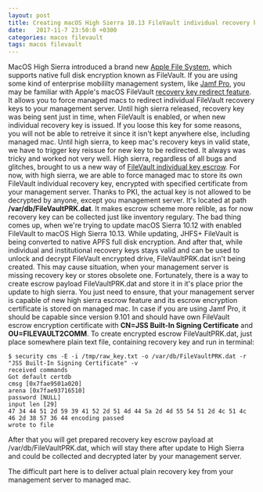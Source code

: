 ```yaml
---
layout: post
title: Creating macOS High Sierra 10.13 FileVault individual recovery key escrow payload /var/db/FileVaultPRK.dat manually
date:   2017-11-7 23:50:0 +0300
categories: macos filevault
tags: macos filevault
---
```


MacOS High Sierra introduced a brand new [Apple File System](https://en.wikipedia.org/wiki/Apple_File_System "Apple File System"), which supports native full disk encryption known as FileVault. If you are using some kind of enterprise mobililty management system, like [Jamf Pro](https://www.jamf.com/products/jamf-pro/), you may be familiar with Apple's macOS FileVault [recovery key redirect feature](https://mosen.github.io/profiledocs/payloads/fv2redirect.html). It allows you to force managed macs to redirect individual FileVault recovery keys to your management server. Until high sierra released, recovery key was being sent just in time, when FileVault is enabled, or when new individual recovery key is issued. If you loose this key for some reasons, you will not be able to retreive it since it isn't kept anywhere else, including managed mac. Until high sierra, to keep mac's recovery keys in valid state, we have to trigger key reissue for new key to be redirected. It always was tricky and worked not very well. High sierra, regardless of all bugs and glitches, brought to us a new way of [FileVault individual key escrow](https://mosen.github.io/profiledocs/payloads/fvescrow.html). For now, with high sierra, we are able to force managed mac to store its own FileVault individual recovery key, encrypted with specified certificate from your management server. Thanks to PKI, the actual key is not allowed to be decrypted by anyone, except you management server. It's located at path **/var/db/FileVaultPRK.dat**. It makes escrow scheme more relible, as for now recovery key can be collected just like inventory regulary. The bad thing comes up, when we're trying to update macOS Sierra 10.12 with enabled FileVault to macOS High Sierra 10.13. While updating, JHFS+ FileVault is being converted to native APFS full disk encryption. And after that, while individual and institutional recovery keys stays valid and can be used to unlock and decrypt FileVault encrypted drive, FileVaultPRK.dat isn't being created. This may cause situation, when your management server is missing recovery key or stores obsolete one. Fortunately, there is a way to create escrow payload FileVaultPRK.dat and store it in it's place prior the update to high sierra. You just need to ensure, that your management server is capable of new high sierra escrow feature and its escrow encryption certificate is stored on managed mac. In case if you are using Jamf Pro, it should be capable since version 9.101 and should have own FileVault escrow encryption certificate with **CN=JSS Built-In Signing Certificate** and **OU=FILEVAULT2COMM**. To create encrypted escrow FileVaultPRK.dat, just place somewhere plain text file, containing recovery key and run in terminal:
```
$ security cms -E -i /tmp/raw_key.txt -o /var/db/FileVaultPRK.dat -r "JSS Built-In Signing Certificate" -v
received commands
Got default certdb
cmsg [0x7fae9501a020]
arena [0x7fae93716510]
password [NULL]
input len [29]
47 34 44 51 2d 59 39 41 52 2d 51 4d 44 5a 2d 4d 55 54 51 2d 4c 51 4c 46 2d 38 57 36 44 encoding passed
wrote to file
```

After that you will get prepared recovery key escrow payload at /var/db/FileVaultPRK.dat, which will stay there after update to High Sierra and could be collected and decrypted later by your management server.

The difficult part here is to deliver actual plain recovery key from your management server to managed mac.